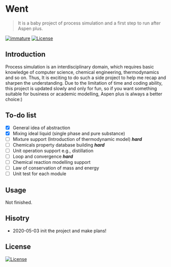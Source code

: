 # Went
> It is a baby project of process simulation and a first step to run after Aspen plus. 

[![immature][immature-image]][love-coding]
[![License][licensesvg]][license]

## Introduction

Process simulation is an interdisciplinary domain, which requires basic knowledge of computer science, chemical engineering,
thermodynamics and so on. Thus, It is exciting to do such a side project to help me recap and sharpen the understanding.
Due to the limitation of time and coding ability, this project is updated slowly and only for fun, 
so if you want something suitable for business or academic modelling, Aspen plus is always a better choice:)

## To-do list
- [x] General idea of abstraction
- [x] Mixing ideal liquid (single phase and pure substance)
- [ ] Mixture support (Introduction of thermodynamic model) ***hard***
- [ ] Chemicals property database building ***hard***
- [ ] Unit operation support e.g., distillation
- [ ] Loop and convergence ***hard***
- [ ] Chemical reaction modelling support
- [ ] Law of conservation of mass and energy
- [ ] Unit test for each module

## Usage
Not finished.

## Hisotry
+ 2020-05-03 init the project and make plans!

## License
[![License][licensesvg]][license]

<!-- Markdown link & img dfn's -->
[licensesvg]: https://img.shields.io/badge/license-MIT-brightgreen.svg
[license]: http://www.opensource.org/licenses/MIT
[immature-image]: https://img.shields.io/badge/side%20project-immature-yellow.svg
[love-coding]: https://cshen.netlify.com